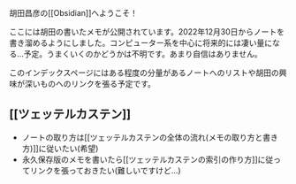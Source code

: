 胡田昌彦の[[Obsidian]]へようこそ！

ここには胡田の書いたメモが公開されています。2022年12月30日からノートを書き溜めるようにしました。コンピューター系を中心に将来的には凄い量になる…予定。うまくいくのかどうかは不明です。あまり自信はありません。

このインデックスページにはある程度の分量があるノートへのリストや胡田の興味が深いものへのリンクを張る予定です。

## [[ツェッテルカステン]]
- ノートの取り方は[[ツェッテルカステンの全体の流れ(メモの取り方と書き方)]]に従いたい(希望)
- 永久保存版のメモを書いたら[[ツェッテルカステンの索引の作り方]]に従ってリンクを張っておきたい(難しいですけど…)


